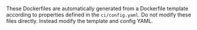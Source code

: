 These Dockerfiles are automatically generated from a Dockerfile template according to properties defined in the `ci/config.yaml`. Do not modify these files directly. Instead modify the template and config YAML.